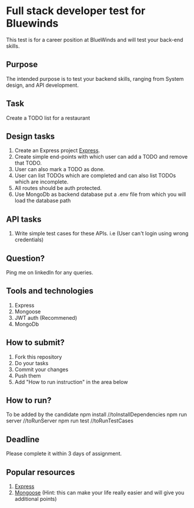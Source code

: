 

# Full stack developer test for Bluewinds

This test is for a career position at BlueWinds and will test your back-end skills.

## Purpose
The intended purpose is to test your backend skills, ranging from System design, and API development.

## Task
Create a TODO list for a restaurant

## Design tasks

1. Create an Express project [Express](https://expressjs.com/).
2. Create simple end-points with which user can add a TODO and remove that TODO.
3. User can also mark a TODO as done. 
4. User can list TODOs which are completed and can also list TODOs which are incomplete. 
5. All routes should be auth protected.
3. Use MongoDb as backend database put a .env file from which you will load the database path

## API tasks

1. Write simple test cases for these APIs. i.e (User can't login using wrong credentials) 

## Question? 
Ping me on linkedIn for any queries. 

## Tools and technologies

1. Express
2. Mongoose
3. JWT auth (Recommened) 
4. MongoDb

## How to submit?
1. Fork this repository
2. Do your tasks
3. Commit your changes
4. Push them
5. Add "How to run instruction" in the area below

## How to run?
To be added by the candidate
npm install //toInstallDependencies
npm run server //toRunServer
npm run test //toRunTestCases

## Deadline
Please complete it within 3 days of assignment. 

## Popular resources
1. [Express](https://expressjs.com/en/starter/installing.html)
2. [Mongoose](https://www.npmjs.com/package/mongoose) (Hint: this can make your life really easier and will give you additional points)
